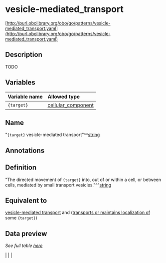 # vesicle-mediated_transport

[http://purl.obolibrary.org/obo/go/patterns/vesicle-mediated_transport.yaml](http://purl.obolibrary.org/obo/go/patterns/vesicle-mediated_transport.yaml)

## Description

TODO




## Variables

| Variable name | Allowed type |
|:--------------|:-------------|
| `{target}` | [cellular_component](http://purl.obolibrary.org/obo/GO_0005575) |

## Name

"`{target}` vesicle-mediated transport"^^[string](http://www.w3.org/2001/XMLSchema#string)

## Annotations



## Definition

"The directed movement of `{target}` into, out of or within a cell, or between cells, mediated by small transport vesicles."^^[string](http://www.w3.org/2001/XMLSchema#string)

## Equivalent to

[vesicle-mediated transport](http://purl.obolibrary.org/obo/GO_0016192)  and ([transports or maintains localization of](http://purl.obolibrary.org/obo/RO_0002313) some `{target}`)







## Data preview

*See full table [here](https://github.com/geneontology/go-ontology/tree/master/src/design_patterns/vesicle_mediated_transport.tsv)*

|  |
|



